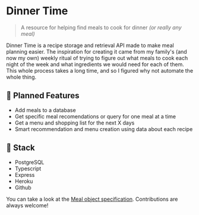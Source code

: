 # Dinner Time
> A resource for helping find meals to cook for dinner _(or really any meal)_

Dinner Time is a recipe storage and retrieval API made to make meal planning easier. The inspiration for creating it came from my family's (and now my own) weekly ritual of trying to figure out what meals to cook each night of the week and what ingredients we would need for each of them. This whole process takes a long time, and so I figured why not automate the whole thing.

## 🙌 Planned Features
- Add meals to a database
- Get specific meal recomendations or query for one meal at a time
- Get a menu and shopping list for the next X days
- Smart recommendation and menu creation using data about each recipe

##  🔨 Stack
- PostgreSQL
- Typescript
- Express
- Heroku
- Github

You can take a look at the [Meal object specification](https://github.com/duncangrubbs/dinner-time/blob/master/docs/spec.md). Contributions are always welcome!
